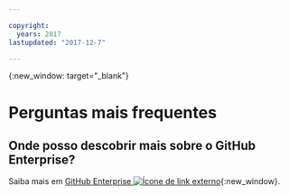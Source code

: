 ```yaml
---

copyright:
  years: 2017
lastupdated: "2017-12-7"

---
```



{:new_window: target="_blank"}


# Perguntas mais frequentes

## Onde posso descobrir mais sobre o GitHub Enterprise?

Saiba mais em [GitHub Enterprise ![Ícone de link externo](../../icons/launch-glyph.svg "Ícone de link externo")](https://enterprise.github.com/features){:new_window}.
